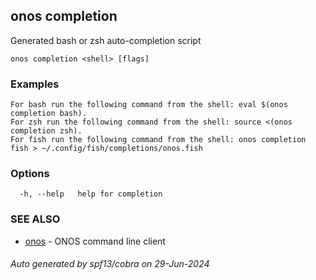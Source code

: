 <!--
SPDX-FileCopyrightText: 2019-present Open Networking Foundation <info@opennetworking.org>

SPDX-License-Identifier: Apache-2.0
-->

## onos completion

Generated bash or zsh auto-completion script

```
onos completion <shell> [flags]
```

### Examples

```
For bash run the following command from the shell: eval $(onos completion bash).
For zsh run the following command from the shell: source <(onos completion zsh). 
For fish run the following command from the shell: onos completion fish > ~/.config/fish/completions/onos.fish
```

### Options

```
  -h, --help   help for completion
```

### SEE ALSO

* [onos](onos.md)	 - ONOS command line client

###### Auto generated by spf13/cobra on 29-Jun-2024
